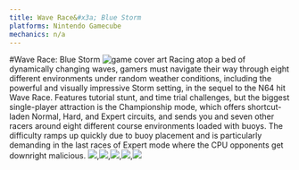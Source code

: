 ```yaml
---
title: Wave Race&#x3a; Blue Storm
platforms: Nintendo Gamecube
mechanics: n/a
---
```

#Wave Race: Blue Storm
![game cover art](//images.igdb.com/igdb/image/upload/t_thumb/qm97mjuzzw0tzsno1xmm.jpg "Logo Title Text 1")
Racing atop a bed of dynamically changing waves, gamers must navigate their way through eight different environments under random weather conditions, including the powerful and visually impressive Storm setting, in the sequel to the N64 hit Wave Race. Features tutorial stunt, and time trial challenges, but the biggest single-player attraction is the Championship mode, which offers shortcut-laden Normal, Hard, and Expert circuits, and sends you and seven other racers around eight different course environments loaded with buoys. The difficulty ramps up quickly due to buoy placement and is particularly demanding in the last races of Expert mode where the CPU opponents get downright malicious.
<img src="//images.igdb.com/igdb/image/upload/t_thumb/mjcddspepcoieg2aorlr.jpg"/>,<img src="//images.igdb.com/igdb/image/upload/t_thumb/ct3ukqcp0afz4yl2gxzx.jpg"/>,<img src="//images.igdb.com/igdb/image/upload/t_thumb/ocgbgomfdn12qpgcmgfv.jpg"/>,<img src="//images.igdb.com/igdb/image/upload/t_thumb/zkgebde9dxi3tcbv6zqh.jpg"/>,<img src="//images.igdb.com/igdb/image/upload/t_thumb/wwlbqd7ooiumtnlrutcg.jpg"/>
